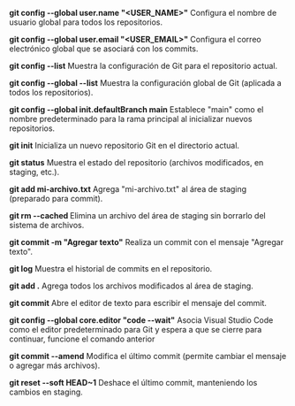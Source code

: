 **git config --global user.name "<USER_NAME>"**
Configura el nombre de usuario global para todos los repositorios.


**git config --global user.email "<USER_EMAIL>"**
Configura el correo electrónico global que se asociará con los commits.


**git config --list**
Muestra la configuración de Git para el repositorio actual.


**git config --global --list**
Muestra la configuración global de Git (aplicada a todos los repositorios).


**git config --global init.defaultBranch main**
Establece "main" como el nombre predeterminado para la rama principal al inicializar nuevos repositorios.


**git init**
Inicializa un nuevo repositorio Git en el directorio actual.


**git status**
Muestra el estado del repositorio (archivos modificados, en staging, etc.).


**git add mi-archivo.txt**
Agrega "mi-archivo.txt" al área de staging (preparado para commit).


**git rm --cached <file>**
Elimina un archivo del área de staging sin borrarlo del sistema de archivos.


**git commit -m "Agregar texto"**
Realiza un commit con el mensaje "Agregar texto".


**git log**
Muestra el historial de commits en el repositorio.


**git add .**
Agrega todos los archivos modificados al área de staging.


**git commit**
Abre el editor de texto para escribir el mensaje del commit.


**git config --global core.editor "code --wait"**
Asocia Visual Studio Code como el editor predeterminado para Git y espera a que se cierre para continuar, funcione el comando anterior


**git commit --amend**
Modifica el último commit (permite cambiar el mensaje o agregar más archivos).


**git reset --soft HEAD~1**
Deshace el último commit, manteniendo los cambios en staging.
